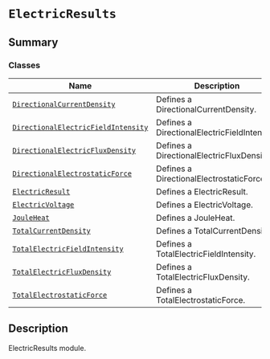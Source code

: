 # `ElectricResults`

<a id="summary"></a>

## Summary

### Classes

| Name | Description |
|---------------------------------------------------------------------------------------------------------------------------------------------------------------------------------------------------|----------------------------------------------|
| [`DirectionalCurrentDensity`](DirectionalCurrentDensity.md#ansys.mechanical.stubs.v241.Ansys.ACT.Automation.Mechanical.Results.ElectricResults.DirectionalCurrentDensity)                         | Defines a DirectionalCurrentDensity.         |
| [`DirectionalElectricFieldIntensity`](DirectionalElectricFieldIntensity.md#ansys.mechanical.stubs.v241.Ansys.ACT.Automation.Mechanical.Results.ElectricResults.DirectionalElectricFieldIntensity) | Defines a DirectionalElectricFieldIntensity. |
| [`DirectionalElectricFluxDensity`](DirectionalElectricFluxDensity.md#ansys.mechanical.stubs.v241.Ansys.ACT.Automation.Mechanical.Results.ElectricResults.DirectionalElectricFluxDensity)          | Defines a DirectionalElectricFluxDensity.    |
| [`DirectionalElectrostaticForce`](DirectionalElectrostaticForce.md#ansys.mechanical.stubs.v241.Ansys.ACT.Automation.Mechanical.Results.ElectricResults.DirectionalElectrostaticForce)             | Defines a DirectionalElectrostaticForce.     |
| [`ElectricResult`](ElectricResult.md#ansys.mechanical.stubs.v241.Ansys.ACT.Automation.Mechanical.Results.ElectricResults.ElectricResult)                                                          | Defines a ElectricResult.                    |
| [`ElectricVoltage`](ElectricVoltage.md#ansys.mechanical.stubs.v241.Ansys.ACT.Automation.Mechanical.Results.ElectricResults.ElectricVoltage)                                                       | Defines a ElectricVoltage.                   |
| [`JouleHeat`](JouleHeat.md#ansys.mechanical.stubs.v241.Ansys.ACT.Automation.Mechanical.Results.ElectricResults.JouleHeat)                                                                         | Defines a JouleHeat.                         |
| [`TotalCurrentDensity`](TotalCurrentDensity.md#ansys.mechanical.stubs.v241.Ansys.ACT.Automation.Mechanical.Results.ElectricResults.TotalCurrentDensity)                                           | Defines a TotalCurrentDensity.               |
| [`TotalElectricFieldIntensity`](TotalElectricFieldIntensity.md#ansys.mechanical.stubs.v241.Ansys.ACT.Automation.Mechanical.Results.ElectricResults.TotalElectricFieldIntensity)                   | Defines a TotalElectricFieldIntensity.       |
| [`TotalElectricFluxDensity`](TotalElectricFluxDensity.md#ansys.mechanical.stubs.v241.Ansys.ACT.Automation.Mechanical.Results.ElectricResults.TotalElectricFluxDensity)                            | Defines a TotalElectricFluxDensity.          |
| [`TotalElectrostaticForce`](TotalElectrostaticForce.md#ansys.mechanical.stubs.v241.Ansys.ACT.Automation.Mechanical.Results.ElectricResults.TotalElectrostaticForce)                               | Defines a TotalElectrostaticForce.           |

<a id="description"></a>

## Description

ElectricResults module.

<!-- !! processed by numpydoc !! -->


